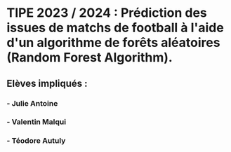 # TIPE 2023 / 2024 : Prédiction des issues de matchs de football à l'aide d'un algorithme de forêts aléatoires (Random Forest Algorithm).

## Elèves impliqués :
### - Julie Antoine
### - Valentin Malqui
### - Téodore Autuly

